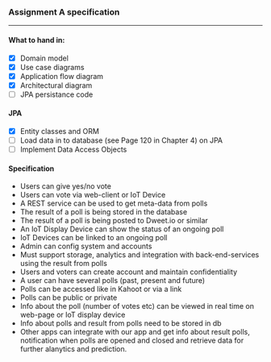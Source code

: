 ### Assignment A specification 
___
#### What to hand in: 

- [x]   Domain model   
- [x]   Use case diagrams   
- [x]   Application flow diagram   
- [x]   Architectural diagram   
- [ ]   JPA persistance code    

#### JPA   
- [x] Entity classes and ORM   
- [ ] Load data in to database (see Page 120 in Chapter 4) on JPA   
- [ ] Implement Data Access Objects   

#### Specification   

- Users can give yes/no vote   
- Users can vote via web-client or IoT Device  
- A REST service can be used to get meta-data from polls   
- The result of a poll is being stored in the database   
- The result of a poll is being posted to Dweet.io or similar    
-  An IoT Display Device can show the status of an ongoing poll   
- IoT Devices can be linked to an ongoing poll   
- Admin can config system and accounts   
- Must support storage, analytics and integration with back-end-services using the result from polls   
- Users and voters can create account and maintain confidentiality   
- A user can have several polls (past, present and future)   
- Polls can be accessed like in Kahoot or via a link   
- Polls can be public or private   
- Info about the poll (number of votes etc) can be viewed in real time on web-page or IoT display device   
- Info about polls and result from polls need to be stored in db   
- Other apps can integrate with our app and get info about result polls, notification when polls are opened and closed and 
retrieve data for further alanytics and prediction. 
